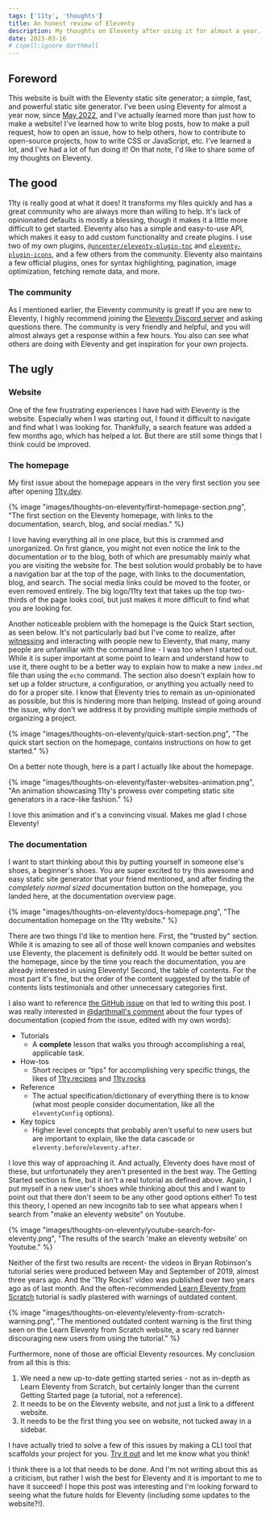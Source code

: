 ```yaml
---
tags: ['11ty', 'thoughts']
title: An honest review of Eleventy
description: My thoughts on Eleventy after using it for almost a year.
date: 2023-03-16
# cspell:ignore darthmall
---
```


## Foreword

This website is built with the Eleventy static site generator; a simple, fast, and powerful static site generator. I've been using Eleventy for almost a year now, since [May 2022](https://github.com/uncenter/uncenter.org/commit/11b536cd596463e42e2175a312dbf0439ca77103), and I've actually learned more than just how to make a website! I've learned how to write blog posts, how to make a pull request, how to open an issue, how to help others, how to contribute to open-source projects, how to write CSS or JavaScript, etc. I've learned a lot, and I've had a lot of fun doing it! On that note, I'd like to share some of my thoughts on Eleventy.

## The good

11ty is really good at what it does! It transforms my files quickly and has a great community who are always more than willing to help. It's lack of opinionated defaults is mostly a blessing, though it makes it a little more difficult to get started. Eleventy also has a simple and easy-to-use API, which makes it easy to add custom functionality and create plugins. I use two of my own plugins, [`@uncenter/eleventy-plugin-toc`](https://github.com/uncenter/eleventy-plugin-toc) and [`eleventy-plugin-icons`](https://github.com/uncenter/eleventy-plugin-icons), and a few others from the community. Eleventy also maintains a few official plugins, ones for syntax highlighting, pagination, image optimization, fetching remote data, and more.

### The community

As I mentioned earlier, the Eleventy community is great! If you are new to Eleventy, I highly recommend joining the [Eleventy Discord server](https://www.11ty.dev/blog/discord/) and asking questions there. The community is very friendly and helpful, and you will almost always get a response within a few hours. You also can see what others are doing with Eleventy and get inspiration for your own projects.

## The ugly

### Website

One of the few frustrating experiences I have had with Eleventy is the website. Especially when I was starting out, I found it difficult to navigate and find what I was looking for. Thankfully, a search feature was added a few months ago, which has helped a lot. But there are still some things that I think could be improved.

### The homepage

My first issue about the homepage appears in the very first section you see after opening [11ty.dev](https://11ty.dev).

{% image "images/thoughts-on-eleventy/first-homepage-section.png", "The first section on the Eleventy homepage, with links to the documentation, search, blog, and social medias." %}

I love having everything all in one place, but this is crammed and unorganized. On first glance, you might not even notice the link to the documentation or to the blog, both of which are presumably mainly what you are visiting the website for. The best solution would probably be to have a navigation bar at the top of the page, with links to the documentation, blog, and search. The social media links could be moved to the footer, or even removed entirely. The big logo/11ty text that takes up the top two-thirds of the page looks cool, but just makes it more difficult to find what you are looking for.

Another noticeable problem with the homepage is the Quick Start section, as seen below. It's not particularly bad but I've come to realize, after [witnessing](https://hachyderm.io/@KatherineInCode/109866326892317408) and interacting with people new to Eleventy, that many, many people are unfamiliar with the command line - I was too when I started out. While it is super important at some point to learn and understand how to use it, there ought to be a better way to explain how to make a new `index.md` file than using the `echo` command. The section also doesn't explain how to set up a folder structure, a configuration, or anything you actually need to do for a proper site. I know that Eleventy tries to remain as un-opinionated as possible, but this is hindering more than helping. Instead of going around the issue, why don't we address it by providing multiple simple methods of organizing a project.

{% image "images/thoughts-on-eleventy/quick-start-section.png", "The quick start section on the homepage, contains instructions on how to get started." %}

On a better note though, here is a part I actually like about the homepage.

{% image "images/thoughts-on-eleventy/faster-websites-animation.png", "An animation
showcasing 11ty's prowess over competing static site generators in a race-like fashion." %}

I love this animation and it's a convincing visual. Makes me glad I chose Eleventy!

### The documentation

I want to start thinking about this by putting yourself in someone else's shoes, a beginner's shoes. You are super excited to try this awesome and easy static site generator that your friend mentioned, and after finding the _completely normal sized_ documentation button on the homepage, you landed here, at the documentation overview page.

{% image "images/thoughts-on-eleventy/docs-homepage.png", "The documentation homepage on the 11ty website." %}

There are two things I'd like to mention here. First, the "trusted by" section. While it is amazing to see all of those well known companies and websites use Eleventy, the placement is definitely odd. It would be better suited on the homepage, since by the time you reach the documentation, you are already interested in using Eleventy! Second, the table of contents. For the most part it's fine, but the order of the content suggested by the table of contents lists testimonials and other unnecessary categories first.

I also want to reference [the GitHub issue](https://github.com/11ty/eleventy/issues/2855) on that led to writing this post. I was really interested in [@darthmall's comment](https://github.com/11ty/eleventy/issues/2855#issuecomment-1463988371) about the four types of documentation (copied from the issue, edited with my own words):

- Tutorials
  - A **complete** lesson that walks you through accomplishing a real, applicable task.
- How-tos
  - Short recipes or "tips" for accomplishing very specific things, the likes of [11ty.recipes](https://11ty.recipes/) and [11ty.rocks](https://11ty.rocks/)
- Reference
  - The actual specification/dictionary of everything there is to know (what most people consider documentation, like all the `eleventyConfig` options).
- Key topics
  - Higher level concepts that probably aren't useful to new users but are important to explain, like the data cascade or `eleventy.before`/`eleventy.after`.

I love this way of approaching it. And actually, Eleventy does have most of these, but unfortunately they aren't presented in the best way. The Getting Started section is fine, but it isn't a real tutorial as defined above. Again, I put myself in a new user's shoes while thinking about this and I want to point out that there don't seem to be any other good options either! To test this theory, I opened an new incognito tab to see what appears when I search from "make an eleventy website" on Youtube.

{% image "images/thoughts-on-eleventy/youtube-search-for-eleventy.png", "The results of the search 'make an eleventy website' on Youtube." %}

Neither of the first two results are recent- the videos in Bryan Robinson's tutorial series were produced between May and September of 2019, almost three years ago. And the '11ty Rocks!' video was published over two years ago as of last month. And the often-recommended [Learn Eleventy from Scratch](https://learneleventyfromscratch.com/) tutorial is sadly plastered with warnings of outdated content.

{% image "images/thoughts-on-eleventy/eleventy-from-scratch-warning.png", "The mentioned outdated content warning is the first thing seen on the Learn Eleventy from Scratch website, a scary red banner discouraging new users from using the tutorial." %}

Furthermore, none of those are official Eleventy resources. My conclusion from all this is this:

1. We need a new up-to-date getting started series - not as in-depth as Learn Eleventy from Scratch, but certainly longer than the current Getting Started page (a tutorial, not a reference).
2. It needs to be on the Eleventy website, and not just a link to a different website.
3. It needs to be the first thing you see on website, not tucked away in a sidebar.

I have actually tried to solve a few of this issues by making a CLI tool that scaffolds your project for you. [Try it out](https://github.com/uncenter/create-eleventy-app) and let me know what you think!

I think there is a lot that needs to be done. And I'm not writing about this as a criticism, but rather I wish the best for Eleventy and it is important to me to have it succeed! I hope this post was interesting and I'm looking forward to seeing what the future holds for Eleventy (including some updates to the website?!).
